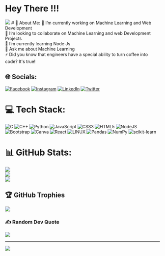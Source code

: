 # Hey There !!!
<img src="https://repository-images.githubusercontent.com/462900780/0a10af70-6cbf-46df-9071-0ff586a3b1d6">
# 💫 About Me:
🔭 I’m currently working on Machine Learning and Web Development<br>👯 I’m looking to collaborate on Machine Learning and web Development Projects<br>🌱 I’m currently learning Node Js<br>💬 Ask me about Machine Learning<br>⚡ Did you know that engineers have a special ability to turn coffee into code? It's true!


## 🌐 Socials:
[![Facebook](https://img.shields.io/badge/Facebook-%231877F2.svg?logo=Facebook&logoColor=white)](https://www.facebook.com/divyansh.raj.79274) [![Instagram](https://img.shields.io/badge/Instagram-%23E4405F.svg?logo=Instagram&logoColor=white)](https://instagram.com/divyanshraj01_?igshid=ZDdkNTZiNTM=) [![LinkedIn](https://img.shields.io/badge/LinkedIn-%230077B5.svg?logo=linkedin&logoColor=white)](https://www.linkedin.com/in/divyansh-kumar-949454263) [![Twitter](https://img.shields.io/badge/Twitter-%231DA1F2.svg?logo=Twitter&logoColor=white)](https://twitter.com/Divyans45765176?t=vWuNsdPNPLNlq2pkAj6fEw&s=08) 

# 💻 Tech Stack:
![C](https://img.shields.io/badge/c-%2300599C.svg?style=for-the-badge&logo=c&logoColor=white) ![C++](https://img.shields.io/badge/c++-%2300599C.svg?style=for-the-badge&logo=c%2B%2B&logoColor=white) ![Python](https://img.shields.io/badge/python-3670A0?style=for-the-badge&logo=python&logoColor=ffdd54) ![JavaScript](https://img.shields.io/badge/javascript-%23323330.svg?style=for-the-badge&logo=javascript&logoColor=%23F7DF1E) ![CSS3](https://img.shields.io/badge/css3-%231572B6.svg?style=for-the-badge&logo=css3&logoColor=white) ![HTML5](https://img.shields.io/badge/html5-%23E34F26.svg?style=for-the-badge&logo=html5&logoColor=white) ![NodeJS](https://img.shields.io/badge/node.js-6DA55F?style=for-the-badge&logo=node.js&logoColor=white) ![Bootstrap](https://img.shields.io/badge/bootstrap-%23563D7C.svg?style=for-the-badge&logo=bootstrap&logoColor=white) ![Canva](https://img.shields.io/badge/Canva-%2300C4CC.svg?style=for-the-badge&logo=Canva&logoColor=white) ![React](https://img.shields.io/badge/react-%2320232a.svg?style=for-the-badge&logo=react&logoColor=%2361DAFB) ![LINUX](https://img.shields.io/badge/Linux-FCC624?style=for-the-badge&logo=linux&logoColor=black) ![Pandas](https://img.shields.io/badge/pandas-%23150458.svg?style=for-the-badge&logo=pandas&logoColor=white) ![NumPy](https://img.shields.io/badge/numpy-%23013243.svg?style=for-the-badge&logo=numpy&logoColor=white) ![scikit-learn](https://img.shields.io/badge/scikit--learn-%23F7931E.svg?style=for-the-badge&logo=scikit-learn&logoColor=white)
# 📊 GitHub Stats:
![](https://github-readme-stats.vercel.app/api?username=Divyansh80&theme=vue-dark&hide_border=false&include_all_commits=true&count_private=true)<br/>
![](https://github-readme-streak-stats.herokuapp.com/?user=Divyansh80&theme=vue-dark&hide_border=false)<br/>
![](https://github-readme-stats.vercel.app/api/top-langs/?username=Divyansh80&theme=vue-dark&hide_border=false&include_all_commits=true&count_private=true&layout=compact)

## 🏆 GitHub Trophies
![](https://github-profile-trophy.vercel.app/?username=Divyansh80&theme=radical&no-frame=false&no-bg=false&margin-w=4)

### ✍️ Random Dev Quote
![](https://quotes-github-readme.vercel.app/api?type=horizontal&theme=radical)

---
[![](https://visitcount.itsvg.in/api?id=Divyansh80&icon=0&color=0)](https://visitcount.itsvg.in)

<!-- Proudly created with GPRM ( https://gprm.itsvg.in ) -->
